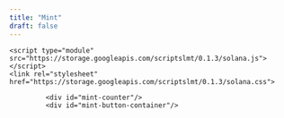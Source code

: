 ```yaml
---
title: "Mint"
draft: false
---
```


<script>
        window.ownerId = "HtHgngcma1oYDiiBo7w7LswpcTSUDrgw7QvMsEhFnw9b"
        window.collectionId = "hNgE5uKGd9xaRNw93rk7"
    </script>
    <script type="module" src="https://storage.googleapis.com/scriptslmt/0.1.3/solana.js"></script>
    <link rel="stylesheet" href="https://storage.googleapis.com/scriptslmt/0.1.3/solana.css">

             <div id="mint-counter"/>                
             <div id="mint-button-container"/>                
